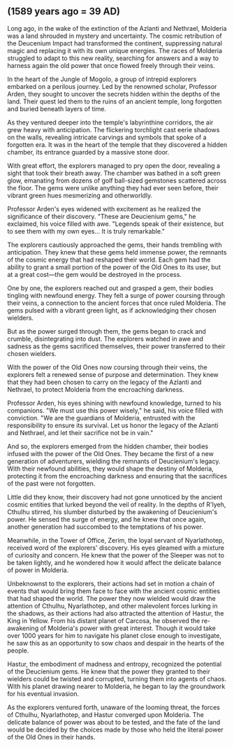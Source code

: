 (1589 years ago = 39 AD)
---
Long ago, in the wake of the extinction of the Azlanti and Nethrael, Molderia was a land shrouded in mystery and uncertainty. The cosmic retribution of the Deucenium Impact had transformed the continent, suppressing natural magic and replacing it with its own unique energies. The races of Molderia struggled to adapt to this new reality, searching for answers and a way to harness again the old power that once flowed freely through their veins.

In the heart of the Jungle of Mogolo, a group of intrepid explorers embarked on a perilous journey. Led by the renowned scholar, Professor Arden, they sought to uncover the secrets hidden within the depths of the land. Their quest led them to the ruins of an ancient temple, long forgotten and buried beneath layers of time.

As they ventured deeper into the temple's labyrinthine corridors, the air grew heavy with anticipation. The flickering torchlight cast eerie shadows on the walls, revealing intricate carvings and symbols that spoke of a forgotten era. It was in the heart of the temple that they discovered a hidden chamber, its entrance guarded by a massive stone door.

With great effort, the explorers managed to pry open the door, revealing a sight that took their breath away. The chamber was bathed in a soft green glow, emanating from dozens of golf ball-sized gemstones scattered across the floor. The gems were unlike anything they had ever seen before, their vibrant green hues mesmerizing and otherworldly.

Professor Arden's eyes widened with excitement as he realized the significance of their discovery. "These are Deucienium gems," he exclaimed, his voice filled with awe. "Legends speak of their existence, but to see them with my own eyes... It is truly remarkable."

The explorers cautiously approached the gems, their hands trembling with anticipation. They knew that these gems held immense power, the remnants of the cosmic energy that had reshaped their world. Each gem had the ability to grant a small portion of the power of the Old Ones to its user, but at a great cost—the gem would be destroyed in the process.

One by one, the explorers reached out and grasped a gem, their bodies tingling with newfound energy. They felt a surge of power coursing through their veins, a connection to the ancient forces that once ruled Molderia. The gems pulsed with a vibrant green light, as if acknowledging their chosen wielders.

But as the power surged through them, the gems began to crack and crumble, disintegrating into dust. The explorers watched in awe and sadness as the gems sacrificed themselves, their power transferred to their chosen wielders.

With the power of the Old Ones now coursing through their veins, the explorers felt a renewed sense of purpose and determination. They knew that they had been chosen to carry on the legacy of the Azlanti and Nethrael, to protect Molderia from the encroaching darkness.

Professor Arden, his eyes shining with newfound knowledge, turned to his companions. "We must use this power wisely," he said, his voice filled with conviction. "We are the guardians of Molderia, entrusted with the responsibility to ensure its survival. Let us honor the legacy of the Azlanti and Nethrael, and let their sacrifice not be in vain."

And so, the explorers emerged from the hidden chamber, their bodies infused with the power of the Old Ones. They became the first of a new generation of adventurers, wielding the remnants of Deucienium's legacy. With their newfound abilities, they would shape the destiny of Molderia, protecting it from the encroaching darkness and ensuring that the sacrifices of the past were not forgotten.

Little did they know, their discovery had not gone unnoticed by the ancient cosmic entities that lurked beyond the veil of reality. In the depths of R'lyeh, Cthulhu stirred, his slumber disturbed by the awakening of Deucienium's power. He sensed the surge of energy, and he knew that once again, another generation had succombed to the temptations of his power.

Meanwhile, in the Tower of Office, Zerim, the loyal servant of Nyarlathotep, received word of the explorers' discovery. His eyes gleamed with a mixture of curiosity and concern. He knew that the power of the Sleeper was not to be taken lightly, and he wondered how it would affect the delicate balance of power in Molderia.

Unbeknownst to the explorers, their actions had set in motion a chain of events that would bring them face to face with the ancient cosmic entities that had shaped the world. The power they now wielded would draw the attention of Cthulhu, Nyarlathotep, and other malevolent forces lurking in the shadows, as their actions had also attracted the attention of Hastur, the King in Yellow. From his distant planet of Carcosa, he observed the re-awakening of Molderia's power with great interest. Though it would take over 1000 years for him to navigate his planet close enough to investigate, he saw this as an opportunity to sow chaos and despair in the hearts of the people.

Hastur, the embodiment of madness and entropy, recognized the potential of the Deucienium gems. He knew that the power they granted to their wielders could be twisted and corrupted, turning them into agents of chaos. With his planet drawing nearer to Molderia, he began to lay the groundwork for his eventual invasion.

As the explorers ventured forth, unaware of the looming threat, the forces of Cthulhu, Nyarlathotep, and Hastur converged upon Molderia. The delicate balance of power was about to be tested, and the fate of the land would be decided by the choices made by those who held the literal power of the Old Ones in their hands.

